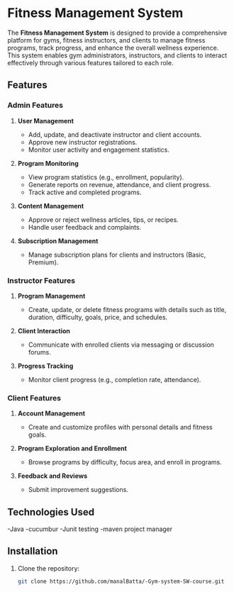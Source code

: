 # Fitness Management System

The **Fitness Management System** is designed to provide a comprehensive platform for gyms, fitness instructors, and clients to manage fitness programs, track progress, and enhance the overall wellness experience. This system enables gym administrators, instructors, and clients to interact effectively through various features tailored to each role.

## Features

### Admin Features
1. **User Management**
   - Add, update, and deactivate instructor and client accounts.
   - Approve new instructor registrations.
   - Monitor user activity and engagement statistics.
   
2. **Program Monitoring**
   - View program statistics (e.g., enrollment, popularity).
   - Generate reports on revenue, attendance, and client progress.
   - Track active and completed programs.

3. **Content Management**
   - Approve or reject wellness articles, tips, or recipes.
   - Handle user feedback and complaints.

4. **Subscription Management**
   - Manage subscription plans for clients and instructors (Basic, Premium).

### Instructor Features
1. **Program Management**
   - Create, update, or delete fitness programs with details such as title, duration, difficulty, goals, price, and schedules.

2. **Client Interaction**
   - Communicate with enrolled clients via messaging or discussion forums.
  

3. **Progress Tracking**
   - Monitor client progress (e.g., completion rate, attendance).


### Client Features
1. **Account Management**
   - Create and customize profiles with personal details and fitness goals.

2. **Program Exploration and Enrollment**
   - Browse programs by difficulty, focus area, and enroll in programs.
   
4. **Feedback and Reviews**
   - Submit improvement suggestions.

## Technologies Used
-Java 
-cucumbur
-Junit testing
-maven project manager

## Installation

1. Clone the repository:
   ```bash
   git clone https://github.com/manalBatta/-Gym-system-SW-course.git
